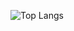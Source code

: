 ![Top Langs](https://github-readme-stats.vercel.app/api/top-langs/?username=aimamit&layout=compact)
